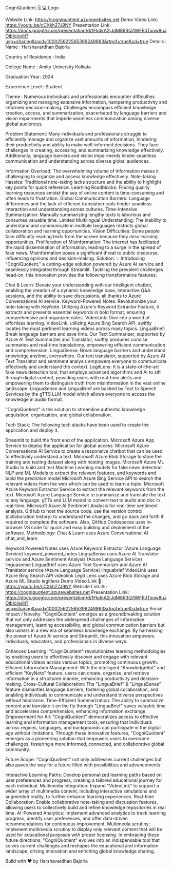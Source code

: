 CogniQuotient 🗒️ 💻
Logo


Website Link: https://cogniquotient.azurewebsites.net
Demo Video Link: https://youtu.be/cCXkh27J9NY
Presentation Link: https://docs.google.com/presentation/d/1FkdkA2jJdM8R3Qi1WFRJTxow8uJOibIo/edit?usp=sharing&ouid=100025622565396249863&rtpof=true&sd=true
Details :
Name : Harshavardhan Bajoria

Country of Residence : India

College Name : Amity University Kolkata

Graduation Year: 2024

Experience Level : Student

Theme :
Numerous individuals and professionals encounter difficulties organizing and managing extensive information, hampering productivity and informed decision-making. Challenges encompass efficient knowledge creation, access, and summarization, exacerbated by language barriers and vision impairments that impede seamless communication among diverse global audiences.

Problem Statement:
Many individuals and professionals struggle to efficiently manage and organize vast amounts of information, hindering their productivity and ability to make well-informed decisions. They face challenges in creating, accessing, and summarizing knowledge effectively. Additionally, language barriers and vision impairments hinder seamless communication and understanding across diverse global audiences.

Information Overload: The overwhelming volume of information makes it challenging to organize and access knowledge effectively.
Note-taking Hassles: Traditional note-taking lacks structure and the ability to highlight key points for quick reference.
Learning Roadblocks: Finding quality learning resources amidst the sea of online content is time-consuming and often leads to frustration.
Global Communication Barriers: Language differences and the lack of efficient translation tools hinder seamless interaction and understanding across cultures.
Time-Intensive Summarization: Manually summarizing lengthy texts is laborious and consumes valuable time.
Limited Multilingual Understanding: The inability to understand and communicate in multiple languages restricts global collaboration and learning opportunities.
Vision Difficulties: Some people face difficulty reading texts from the screen because they miss learning opportunities.
Proliferation of Misinformation: The internet has facilitated the rapid dissemination of information, leading to a surge in the spread of fake news. Misinformation poses a significant threat to public discourse, influencing opinions and decision-making.
Solution: 💡
Introducing "CogniQuotient," a cutting-edge solution powered by Azure AI service and seamlessly integrated through Streamlit. Tackling the prevalent challenges head-on, this innovation provides the following transformative features:

Chat & Learn: Elevate your understanding with our intelligent chatbot, enabling the creation of a dynamic knowledge base, interactive Q&A sessions, and the ability to save discussions, all thanks to Azure Conversational AI service.
Keyword-Powered Notes: Revolutionize your note-taking with KeyNote. Utilizing Azure's Keyword Extractor Feature, it extracts and presents essential keywords in bold format, ensuring comprehensive and organized notes.
VideoLink: Dive into a world of effortless learning. VideoLink, utilizing Azure Bing Search API, swiftly locates the most pertinent learning videos across many topics.
LinguaBrief: Break language barriers and save time. Our Text Summarizer, supported by Azure AI Text Summarizer and Translator, swiftly produces concise summaries and real-time translations, empowering efficient communication and comprehension.
LinguaSense: Break language barriers and understand knowledge anytime, everywhere. Our text translator, supported by Azure AI Text Translator and sentiment analysis empowers everyone to communicate effectively and understand the context.
LegitLens: It is a state-of-the-art fake news detection tool, that employs advanced algorithms and AI to sift through digital content, providing users with real-time alerts and empowering them to distinguish truth from misinformation in the vast online landscape.
LinguaSense and LinguaBrief are backed by Text to Speech Services by the gTTS LLM model which allows everyone to access the knowledge in audio format.

"CogniQuotient" is the solution to streamline authentic knowledge acquisition, organization, and global collaboration.

Tech Stack:
The following tech stacks have been used to create the application and deploy it.

Streamlit to build the front end of the application.
Microsoft Azure App Service to deploy the application for global access.
Microsoft Azure Conversational AI Service to create a responsive chatbot that can be used to effectively understand a text.
Microsoft Azure Blob Storage to store the training and testing dataset along with hosting images.
Microsoft Azure ML Studio to build and test Machine Learning models for fake news detection.
NLP and ML Models to extract the relevant features, and keywords and build the prediction model
Microsoft Azure Bing Service API to search the relevant videos from the web which can be used to learn a topic.
Microsoft Azure Keyword Extractor Service to extract the relevant keywords from the text.
Microsoft Azure Language Service to summarize and translate the text to any language.
gTTs and LLM model to convert text to audio and doc in real-time. Microsoft Azure AI Sentiment Analysis for real-time sentiment analysis.
GitHub to host the source code, use the version control (collaboration history) to understand the changes, and go back and forth if required to complete the software. Also, GitHub Codespaces uses in-browser VS code for quick and easy building and deployment of the software.
Methodology:
Chat & Learn uses Azure Conversational AI
chat_and_learn

Keyword Powered Notes uses Azure Keyword Extractor (Azure Language Service)
keyword_powered_notes
LinguaSense uses Azure AI Translator service and Azure Sentiment Analysis (Azure Language Service)
linguasense
LinguaBrief uses Azure Text Summarizer and Azure AI Translator service (Azure Language Service)
linguabrief
VideoLink uses Azure Bing Search API
videolink
Legit Lens uses Azure Blob Storage and Azure ML Studio
legitlens
Demo Video Link 🎥 : https://youtu.be/cCXkh27J9NY
Website Link 🌐 : https://cogniquotient.azurewebsites.net
Presentation Link: https://docs.google.com/presentation/d/1FkdkA2jJdM8R3Qi1WFRJTxow8uJOibIo/edit?usp=sharing&ouid=100025622565396249863&rtpof=true&sd=true
Social Impact / Novelty:
"CogniQuotient" emerges as a groundbreaking solution that not only addresses the widespread challenges of information management, learning accessibility, and global communication barriers but also ushers in a new era of seamless knowledge exchange. By harnessing the power of Azure AI service and Streamlit, this innovation empowers individuals, educators, and professionals in diverse ways:

Enhanced Learning: "CogniQuotient" revolutionizes learning methodologies by enabling users to effortlessly discover and engage with relevant educational videos across various topics, promoting continuous growth.
Efficient Information Management: With the intelligent "KnowledgeBot" and efficient "KeyNote" feature, users can create, organize, and retrieve information in a structured manner, enhancing productivity and decision-making.
Cross-Cultural Collaboration: The "LinguaBrief" & "LinguaSense" feature dismantles language barriers, fostering global collaboration, and enabling individuals to communicate and understand diverse perspectives without hindrance.
Time-Efficient Summarization: The ability to summarize content and translate it on the fly through "LinguaBrief" saves valuable time and accelerates comprehension, enhancing information exchange.
Empowerment for All: "CogniQuotient" democratizes access to effective learning and information management tools, ensuring that individuals across regions, languages, and backgrounds can participate in the digital age without limitations.
Through these innovative features, "CogniQuotient" emerges as a pioneering solution that empowers users to overcome challenges, fostering a more informed, connected, and collaborative global community.

Future Scope:
"CogniQuotient" not only addresses current challenges but also paves the way for a future filled with possibilities and advancements:

Interactive Learning Paths: Develop personalized learning paths based on user preferences and progress, creating a tailored educational journey for each individual.
Multimedia Integration: Expand "VideoLink" to support a wider array of multimedia content, including interactive simulations and augmented reality, to further enhance learning experiences.
Real-time Collaboration: Enable collaborative note-taking and discussion features, allowing users to collectively build and refine knowledge repositories in real time.
AI-Powered Analytics: Implement advanced analytics to track learning progress, identify user preferences, and offer data-driven recommendations for continuous improvement.
Multimedia scrutiny: Implement multimedia scrutiny to display only relevant content that will be used for educational purposes with proper licensing.
In embracing these future directions, "CogniQuotient" evolves into an indispensable tool that solves current challenges and reshapes the educational and information landscape, driving innovation and enriching global knowledge sharing.

Build with ❤️ by Harshavardhan Bajoria
